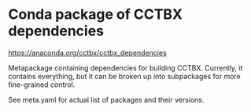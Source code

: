 # Conda package of CCTBX dependencies

https://anaconda.org/cctbx/cctbx_dependencies

Metapackage containing dependencies for building CCTBX. Currently, it contains
everything, but it can be broken up into subpackages for more fine-grained
control.

See meta.yaml for actual list of packages and their versions.
